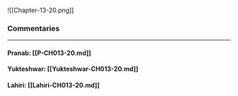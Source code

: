 ![[Chapter-13-20.png]]

### Commentaries

---

#### Pranab: [[P-CH013-20.md]]

#### Yukteshwar: [[Yukteshwar-CH013-20.md]]

#### Lahiri: [[Lahiri-CH013-20.md]]
